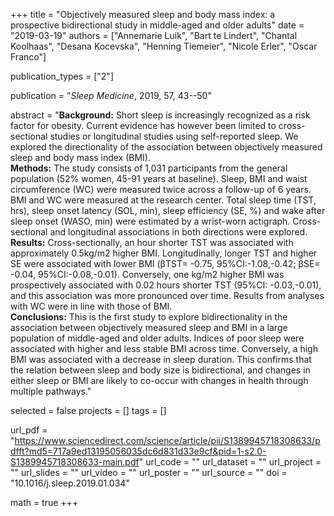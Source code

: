 +++
title = "Objectively measured sleep and body mass index: a prospective bidirectional study in middle-aged and older adults"
date = "2019-03-19"
authors = ["Annemarie Luik", "Bart te Lindert", "Chantal Koolhaas", 
"Desana Kocevska", "Henning Tiemeier", "Nicole Erler", "Oscar Franco"]

publication_types = ["2"]

publication = "*Sleep Medicine*, 2019, 57, 43--50"

abstract = "**Background:** Short sleep is increasingly recognized as a risk factor for obesity. Current evidence has however been limited to cross-sectional studies or longitudinal studies using self-reported sleep. We explored the directionality of the association between objectively measured sleep and body mass index (BMI).<br>**Methods:** The study consists of 1,031 participants from the general population (52% women, 45-91 years at baseline). Sleep, BMI and waist circumference (WC) were measured twice across a follow-up of 6 years. BMI and WC were measured at the research center. Total sleep time (TST, hrs), sleep onset latency (SOL, min), sleep efficiency (SE, %) and wake after sleep onset (WASO, min) were estimated by a wrist-worn actigraph. Cross-sectional and longitudinal associations in both directions were explored.<br>**Results:**  Cross-sectionally, an hour shorter TST was associated with approximately 0.5kg/m2 higher BMI. Longitudinally, longer TST and higher SE were associated with lower BMI (βTST= -0.75, 95%CI:-1.08,-0.42; βSE= -0.04, 95%CI:-0.08,-0.01). Conversely, one kg/m2 higher BMI was prospectively associated with 0.02 hours shorter TST (95%CI: -0.03,-0.01), and this association was more pronounced over time. Results from analyses with WC were in line with those of BMI.<br>**Conclusions:** This is the first study to explore bidirectionality in the association between objectively measured sleep and BMI in a large population of middle-aged and older adults. Indices of poor sleep were associated with higher and less stable BMI across time. Conversely, a high BMI was associated with a decrease in sleep duration. This confirms that the relation between sleep and body size is bidirectional, and changes in either sleep or BMI are likely to co-occur with changes in health through multiple pathways."

selected = false
projects = []
tags = []

url_pdf = "https://www.sciencedirect.com/science/article/pii/S1389945718308633/pdfft?md5=717a9ed13195056035dc6d831d33e9cf&pid=1-s2.0-S1389945718308633-main.pdf"
url_code = ""
url_dataset = ""
url_project = ""
url_slides = ""
url_video = ""
url_poster = ""
url_source = ""
doi = "10.1016/j.sleep.2019.01.034"

math = true
+++
